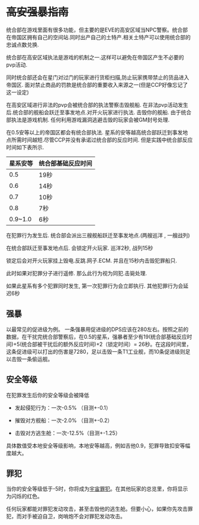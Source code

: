 # <del>高安强暴指南</del>

统合部在游戏里面有很多功能，但主要的是EVE的高安区域当NPC警察。统合部在帝国区拥有自己的空间站.同时出产自己的土特产.相关土特产可以使用统合部的忠诚点数兑换.

统合部在高安区域执法是游戏的机制之一.这样可以避免在帝国区产生不必要的pvp活动. 

同时统合部还会在星门对过门的玩家进行货柜扫描,防止玩家携带禁止的货品进入帝国区. 面对禁止商品的罚款是统合部的重要收入来源之一(但是CCP好像忘记了这一设定)

在高安区域进行非法的pvp会被统合部的执法警察击毁舰船. 在非法pvp活动发生后.统合部的舰船会跃迁至事发地点.对开火玩家进行执法. 击毁你的舰船. 由于统合部执法是游戏机制. 任何利用游戏漏洞逃避击毁的玩家会被GM封号处理. 

在0.5安等以上的帝国区都会有统合部执法. 星系的安等越高统合部跃迁到事发地点所需时间越短.尽管CCP并没有承诺过统合部的反应时间. 但是实践中统合部反应时间如下表所示. 

| 星系安等 | 统合部基础反应时间 |
| -------- | ------------------ |
| 0.5      | 19秒               |
| 0.6      | 14秒               |
| 0.7      | 10秒               |
| 0.8      | 7秒                |
| 0.9~1.0  | 6秒                |

在犯罪行为发生后. 统合部会派出三艘舰船跃迁至事发地点.(两艘巡洋 , 一艘战列)

在统合部跃迁至事发地点后. 会锁定开火玩家. 巡洋2秒, 战列15秒

锁定后会对开火玩家挂上毁电.反跳.网子.ECM. 并且在15秒内击毁犯罪船只. 

此时如果对犯罪分子进行遥修. 那么此行为视为同犯.击毙处理.

如果此星系有多个犯罪同时发生, 第一次犯罪行为会立即执行. 其他犯罪行为会延迟6秒

## 强暴

以最常见的促进级为例。 一条强暴用促进级的DPS应该在280左右。按照之前的数据，在干扰完统合部警察后，在0.5的星系，强暴者至少有19(统合部基础反应时间)+5(统合部被干扰后的额外反应时间)+2（锁定时间）= 26秒。在这段时间里，这条促进级可以打出的伤害是7280，足以击毁一条T1工业舰，而10条促进级则足以击毁一条偷运舰。

## 安全等级

在犯罪发生后你的安全等级会被降低

- 发起侵犯行为：一次-0.5% （目测+-0.1）

- 摧毁对方舰船：一次-2.0% （目测+-0.2）

- 击毁对方逃生舱：一次-12.5%（目测+-1.25）

具体数值受本地安全等级影响，本地安等越高，例如吉他0.9，犯罪导致扣安等幅度越大。

## 罪犯

当你的安全等级低于-5时，你将成为[宇宙罪犯](http://evewiki.tiancity.com/index.php?title=宇宙罪犯&action=edit&redlink=1)。在其他玩家的总览里，你将显示为闪烁的红色。

任何玩家都能对罪犯发动攻击，甚至击毁他的逃生舱。但要小心，如果你先攻击罪犯，而对手被迫自卫，岗哨炮不会对罪犯发动攻击。